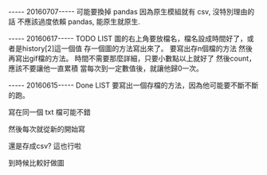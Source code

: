 ----- 20160707-----
可能要換掉 pandas
因為原生模組就有 csv, 沒特別理由的話
不應該過度依賴 pandas, 能原生就原生.


----- 20160617-----
TODO LIST
圖的右上角要放檔名，檔名設成時間好了，或者是history[2]這一個值
存一個圖的方法寫出來了。
要寫出存n個檔的方法
然後再寫出gif檔的方法。
時間不需要那麼詳細，只要小數點以上就好了
然後count，應該不要讓他一直累積
當每次到一定數值後，就讓他歸0一次。

----- 20160615-----
Done LIST
要寫出一個存檔的方法，因為他可能要不斷不斷的跑。

寫在同一個 txt 檔可能不錯

然後每次就從新的開始寫

還是存成csv? 這也行啦

到時候比較好做圖
